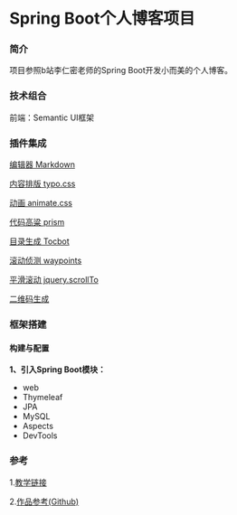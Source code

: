 # Spring Boot个人博客项目
### 简介
项目参照b站李仁密老师的Spring Boot开发小而美的个人博客。

### 技术组合
前端：Semantic UI框架 

### 插件集成
[编辑器 Markdown](https://pandao.github.io/editor.md/)

[内容排版 typo.css](https://github.com/sofish/typo.css)

[动画 animate.css](https://animate.style/)

[代码高粱 prism](https://github.com/PrismJS/prism)

[目录生成 Tocbot](http://tscanlin.github.io/tocbot/)

[滚动侦测 waypoints](http://imakewebthings.com/waypoints/)

[平滑滚动 jquery.scrollTo](https://github.com/flesler/jquery.scrollTo)

[二维码生成](http://davidshimjs.github.io/qrcodejs/)



### 框架搭建

#### 构建与配置

**1、引入Spring Boot模块：**

- web
- Thymeleaf
- JPA
- MySQL
- Aspects
- DevTools

### 参考
1.[教学链接](https://www.bilibili.com/video/BV13t411T72J?p=1)

2.[作品参考(Github)](https://github.com/blankjee/light-blog)

